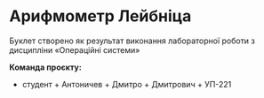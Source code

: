 # Арифмометр Лейбніца
Буклет створено як результат виконання лабораторної роботи з дисципліни
«Операційні системи»

**Команда проєкту:**
+ студент + Антоничев + Дмитро + Дмитрович + УП-221
